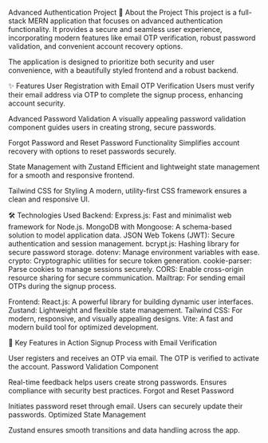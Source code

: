 Advanced Authentication Project
🌟 About the Project
This project is a full-stack MERN application that focuses on advanced authentication functionality. It provides a secure and seamless user experience, incorporating modern features like email OTP verification, robust password validation, and convenient account recovery options.

The application is designed to prioritize both security and user convenience, with a beautifully styled frontend and a robust backend.

✨ Features
User Registration with Email OTP Verification
Users must verify their email address via OTP to complete the signup process, enhancing account security.

Advanced Password Validation
A visually appealing password validation component guides users in creating strong, secure passwords.

Forgot Password and Reset Password Functionality
Simplifies account recovery with options to reset passwords securely.

State Management with Zustand
Efficient and lightweight state management for a smooth and responsive frontend.

Tailwind CSS for Styling
A modern, utility-first CSS framework ensures a clean and responsive UI.

🛠️ Technologies Used
Backend:
Express.js: Fast and minimalist web framework for Node.js.
MongoDB with Mongoose: A schema-based solution to model application data.
JSON Web Tokens (JWT): Secure authentication and session management.
bcrypt.js: Hashing library for secure password storage.
dotenv: Manage environment variables with ease.
crypto: Cryptographic utilities for secure token generation.
cookie-parser: Parse cookies to manage sessions securely.
CORS: Enable cross-origin resource sharing for secure communication.
Mailtrap: For sending email OTPs during the signup process.

Frontend:
React.js: A powerful library for building dynamic user interfaces.
Zustand: Lightweight and flexible state management.
Tailwind CSS: For modern, responsive, and visually appealing designs.
Vite: A fast and modern build tool for optimized development.

🎯 Key Features in Action
Signup Process with Email Verification

User registers and receives an OTP via email.
The OTP is verified to activate the account.
Password Validation Component

Real-time feedback helps users create strong passwords.
Ensures compliance with security best practices.
Forgot and Reset Password

Initiates password reset through email.
Users can securely update their passwords.
Optimized State Management

Zustand ensures smooth transitions and data handling across the app.
